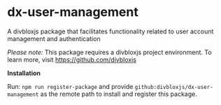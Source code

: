 # dx-user-management
A divbloxjs package that facilitates functionality related to user account management and authentication

*Please note:* This package requires a divbloxjs project environment. To learn more, visit https://github.com/divbloxjs

**Installation**

Run: `npm run register-package`
and provide `github:divbloxjs/dx-user-management` as the remote path to install
and register this package.
